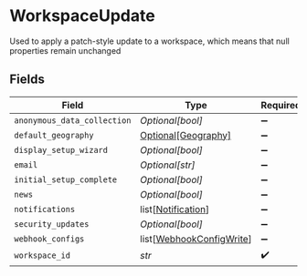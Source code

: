 # WorkspaceUpdate

Used to apply a patch-style update to a workspace, which means that null properties remain unchanged


## Fields

| Field                                                                 | Type                                                                  | Required                                                              | Description                                                           |
| --------------------------------------------------------------------- | --------------------------------------------------------------------- | --------------------------------------------------------------------- | --------------------------------------------------------------------- |
| `anonymous_data_collection`                                           | *Optional[bool]*                                                      | :heavy_minus_sign:                                                    | N/A                                                                   |
| `default_geography`                                                   | [Optional[Geography]](../../models/shared/geography.md)               | :heavy_minus_sign:                                                    | N/A                                                                   |
| `display_setup_wizard`                                                | *Optional[bool]*                                                      | :heavy_minus_sign:                                                    | N/A                                                                   |
| `email`                                                               | *Optional[str]*                                                       | :heavy_minus_sign:                                                    | N/A                                                                   |
| `initial_setup_complete`                                              | *Optional[bool]*                                                      | :heavy_minus_sign:                                                    | N/A                                                                   |
| `news`                                                                | *Optional[bool]*                                                      | :heavy_minus_sign:                                                    | N/A                                                                   |
| `notifications`                                                       | list[[Notification](../../models/shared/notification.md)]             | :heavy_minus_sign:                                                    | N/A                                                                   |
| `security_updates`                                                    | *Optional[bool]*                                                      | :heavy_minus_sign:                                                    | N/A                                                                   |
| `webhook_configs`                                                     | list[[WebhookConfigWrite](../../models/shared/webhookconfigwrite.md)] | :heavy_minus_sign:                                                    | N/A                                                                   |
| `workspace_id`                                                        | *str*                                                                 | :heavy_check_mark:                                                    | N/A                                                                   |
